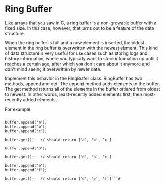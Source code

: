 # Ring Buffer
Like arrays that you saw in C, a ring buffer is a non-growable buffer with a fixed size. In this case, however, that turns out to be a feature of the data structure.

When the ring buffer is full and a new element is inserted, the oldest element in the ring buffer is overwritten with the newest element. This kind of data structure is very useful for use cases such as storing logs and history information, where you typically want to store information up until it reaches a certain age, after which you don't care about it anymore and don't mind seeing it overwritten by newer data.

Implement this behavior in the RingBuffer class. RingBuffer has two methods, append and get. The append method adds elements to the buffer. The get method returns all of the elements in the buffer ordered from oldest to newest. In other words, least-recently added elements first, then most-recently added elements.

For example:
```const buffer = new RingBuffer(3);

buffer.append('a');
buffer.append('b');
buffer.append('c');

buffer.get();   // should return ['a', 'b', 'c']

buffer.append('d');

buffer.get();   // should return ['d', 'b', 'c']

buffer.append('e');
buffer.append('f');

buffer.get();   // should return ['d', 'e', 'f']```#